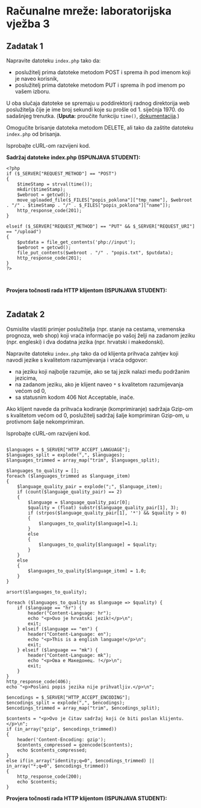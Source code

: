# Računalne mreže: laboratorijska vježba 3

## Zadatak 1

Napravite datoteku `index.php` tako da:

* poslužitelj prima datoteke metodom POST i sprema ih pod imenom koji je naveo korisnik,
* poslužitelj prima datoteke metodom PUT i sprema ih pod imenom po vašem izboru.

U oba slučaja datoteke se spremaju u poddirektorij radnog direktorija web poslužitelja čije je ime broj sekundi koje su prošle od 1. siječnja 1970. do sadašnjeg trenutka. (**Uputa:** proučite funkciju `time()`, [dokumentacija](https://www.php.net/manual/en/function.time.php).)

Omogućite brisanje datoteka metodom DELETE, ali tako da zaštite datoteku `index.php` od brisanja.

Isprobajte cURL-om razvijeni kod.

**Sadržaj datoteke index.php (ISPUNJAVA STUDENT):**

``` 
<?php 
if ($_SERVER["REQUEST_METHOD"] == "POST") 
{
    $timeStamp = strval(time());
    mkdir($timeStamp);
    $webroot = getcwd();
    move_uploaded_file($_FILES["popis_poklona"]["tmp_name"], $webroot . "/" . $timeStamp . "/" . $_FILES["popis_poklona"]["name"]);
    http_response_code(201);
}

elseif ($_SERVER["REQUEST_METHOD"] == "PUT" && $_SERVER["REQUEST_URI"] == "/upload") 
{   
    $putdata = file_get_contents('php://input');
    $webroot = getcwd();
    file_put_contents($webroot . "/" . "popis.txt", $putdata);
    http_response_code(201);
}
?>



```

**Provjera točnosti rada HTTP klijentom (ISPUNJAVA STUDENT):**

``` shell

```

## Zadatak 2

Osmislite vlastiti primjer poslužitelja (npr. stanje na cestama, vremenska prognoza, web shop) koji vraća informacije po vašoj želji na zadanom jeziku (npr. engleski) i dva dodatna jezika (npr. hrvatski i makedonski).

Napravite datoteku `index.php` tako da od klijenta prihvaća zahtjev koji navodi jezike s kvalitetom razumijevanja i vraća odgovor:

* na jeziku koji najbolje razumije, ako se taj jezik nalazi među podržanim jezicima,
* na zadanom jeziku, ako je klijent naveo `*` s kvalitetom razumijevanja većom od 0,
* sa statusnim kodom 406 Not Acceptable, inače.

Ako klijent navede da prihvaća kodiranje (komprimiranje) sadržaja Gzip-om s kvalitetom većom od 0, poslužitelj sadržaj šalje komprimiran Gzip-om, u protivnom šalje nekomprimiran.

Isprobajte cURL-om razvijeni kod.

``` <?php

$languages = $_SERVER["HTTP_ACCEPT_LANGUAGE"];
$languages_split = explode(",", $languages);
$languages_trimmed = array_map("trim", $languages_split);

$languages_to_quality = [];
foreach ($languages_trimmed as $language_item) 
{
    $language_quality_pair = explode(";", $language_item);
    if (count($language_quality_pair) == 2) 
    {
        $language = $language_quality_pair[0];
        $quality = (float) substr($language_quality_pair[1], 3);
        if (strpos($language_quality_pair[1], '*') && $quality > 0)
        {
            $languages_to_quality[$language]=1.1;
        }
        else
        {
            $languages_to_quality[$language] = $quality;
        }
    }
    else 
    {
        $languages_to_quality[$language_item] = 1.0;
    }
}

arsort($languages_to_quality);

foreach ($languages_to_quality as $language => $quality) {
    if ($language == "hr") {
        header("Content-Language: hr");
        echo "<p>Ovo je hrvatski jezik!</p>\n";
        exit;
    } elseif ($language == "en") {
        header("Content-Language: en");
        echo "<p>This is a english language!</p>\n";
        exit;
    } elseif ($language == "mk") {
        header("Content-Language: mk");
        echo "<p>Ова е Македонец. !</p>\n";
        exit;
    } 
}
http_response_code(406);
echo "<p>Poslani popis jezika nije prihvatljiv.</p>\n";

$encodings = $_SERVER["HTTP_ACCEPT_ENCODING"];
$encodings_split = explode(",", $encodings);
$encodings_trimmed = array_map("trim", $encodings_split);

$contents = "<p>Ovo je čitav sadržaj koji će biti poslan klijentu.</p>\n";
if (in_array("gzip", $encodings_trimmed)) 
{
    header('Content-Encoding: gzip');
    $contents_compressed = gzencode($contents);
    echo $contents_compressed;
}
else if(in_array("identity;q=0", $encodings_trimmed) || in_array("*;q=0", $encodings_trimmed)) 
{
    http_response_code(200);
    echo $contents;
}

```

**Provjera točnosti rada HTTP klijentom (ISPUNJAVA STUDENT):**

``` shell

```